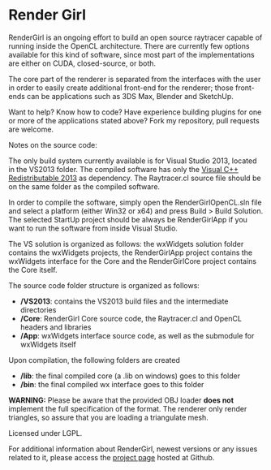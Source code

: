 Render Girl
=======
RenderGirl is an ongoing effort to build an open source raytracer capable of running inside the OpenCL architecture. There are currently few options available for this kind of software, since most part of the implementations are either on CUDA, closed-source, or both.

The core part of the renderer is separated from the interfaces with the user in order to easily create additional front-end for the renderer; those front-ends can be applications such as 3DS Max, Blender and SketchUp.

Want to help? Know how to code? Have experience building plugins for one or more of the applications stated above? Fork my repository, pull requests are welcome.

Notes on the source code:

The only build system currently available is for Visual Studio 2013, located in the
VS2013 folder. The compiled software has only the [Visual C++ Redistributable 2013] as dependency. The Raytracer.cl source file should be on the same folder as the compiled software.

In order to compile the software, simply open the RenderGirlOpenCL.sln file and select a platform (either Win32 or x64) and press Build > Build Solution. The selected StartUp project should be always be RenderGirlApp if you want to run the software from inside Visual Studio.

The VS solution is organized as follows: the wxWidgets solution folder contains the wxWidgets projects, the RenderGirlApp project contains the wxWidgets interface for the Core and the RenderGirlCore project contains the Core itself.

The source code folder structure is organized as follows:
- **/VS2013**: contains the VS2013 build files and the intermediate directories
- **/Core**: RenderGirl Core source code, the Raytracer.cl and OpenCL headers and libraries
- **/App**: wxWidgets interface source code, as well as the submodule for wxWidgets itself

Upon compilation, the following folders are created
- **/lib**: the final compiled core (a .lib on windows) goes to this folder
- **/bin**: the final compiled wx interface goes to this folder


**WARNING:** Please be aware that the provided OBJ loader **does not** implement the full specification of the format. The renderer only render triangles, so assure that you are loading a triangulate mesh.

Licensed under LGPL.

For additional information about RenderGirl, newest versions or any issues related to it, please access the [project page] hosted at Github.

[Visual C++ Redistributable 2013]:http://www.microsoft.com/en-gb/download/details.aspx?id=40784
[project page]:https://github.com/henriquenj/rendergirl